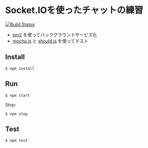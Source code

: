 # Socket.IOを使ったチャットの練習

[![Build Status](https://travis-ci.org/miya0001/socketio-app.svg?branch=master)](https://travis-ci.org/miya0001/socketio-app)

* [pm2](https://github.com/Unitech/pm2) を使ってバックグラウンドサービス化
* [mocha.js](https://mochajs.org/) と [should.js](https://github.com/tj/should.js) を使ってテスト

## Install

```
$ npm install
```

## Run

```
$ npm start
```

Stop:

```
$ npm stop
```

## Test

```
$ npm test
```
